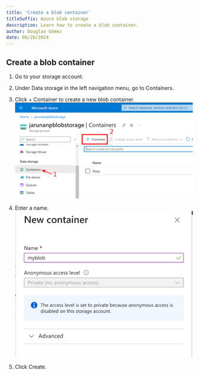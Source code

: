 ```yaml
---
title: 'Create a blob container'
titleSuffix: Azure blob storage
description: Learn how to create a blob container.
author: Douglas Gómez
date: 06/20/2024
---
```

## Create a blob container

1. Go to your storage account.
2. Under Data storage in the left navigation menu, go to Containers.
3. Click + Container to create a new blob container.
![](https://github.com/sysadminrepo/Procedures/blob/main/Cloud%20Services/Microsoft%20Azure/Assets/1-create_blob_container.png)

4. Enter a name.
![](https://github.com/sysadminrepo/Procedures/blob/main/Cloud%20Services/Microsoft%20Azure/Assets/2-create_blob_container1.png)

5. Click Create.


